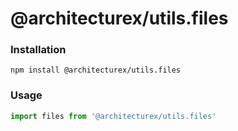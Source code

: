 # @architecturex/utils.files

### Installation

`npm install @architecturex/utils.files`

### Usage

```javascript
import files from '@architecturex/utils.files'
```

